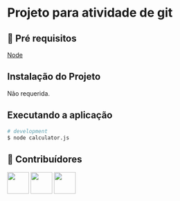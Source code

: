 # Projeto para atividade de git
 
## 🔐 Pré requisitos

<a href="https://nodejs.dev/">Node</a> &nbsp;

## Instalação do Projeto

Não requerida.

## Executando a aplicação

```bash
# development
$ node calculator.js
```

## 🤝 Contribuídores

<a href="https://github.com/Guilherme-klm" target="blank"><img align="center" src="https://github.com/Guilherme-klm.png" height="50" /></a>
<a href="https://github.com/WilliamLopesSilveira" target="blank"><img align="center" src="https://github.com/WilliamLopesSilveira.png" height="50" /></a>
<a href="https://github.com/suelensilveiraoliveira" target="blank"><img align="center" src="https://github.com/suelensilveiraoliveira.png" height="50" /></a>
